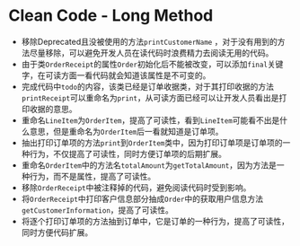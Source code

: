 # Clean Code - Long Method

* 移除Deprecated且没被使用的方法`printCustomerName` ，对于没有用到的方法尽量移除，可以避免开发人员在读代码时浪费精力去阅读无用的代码。
* 由于类`OrderReceipt`的属性`Order`初始化后不能被改变，可以添加`final`关键字，在可读方面一看代码就会知道该属性是不可变的。
* 完成代码中`todo`的内容，该类已经是订单收据类，对于其打印收据的方法`printReceipt`可以重命名为`print`，从可读方面已经可以让开发人员看出是打印收据的意思。
* 重命名`LineItem`为`OrderItem`，提高了可读性，看到`LineItem`可能看不出是什么意思，但是重命名为`OrderItem`后一看就知道是订单项。
* 抽出打印订单项的方法`print`到`OrderItem`类中，因为打印订单项是订单项的一种行为，不仅提高了可读性，同时方便订单项的后期扩展。
* 重命名`OrderItem`中的方法名`totalAmount`为`getTotalAmount`，因为方法是一种行为，而不是属性，提高了可读性。
* 移除`OrderReceipt`中被注释掉的代码，避免阅读代码时受到影响。
* 将`OrderReceipt`中打印客户信息部分抽成`Order`中的获取用户信息方法`getCustomerInformation`，提高了可读性。
* 将逐个打印订单项的方法抽到订单中，它是订单的一种行为，提高了可读性，同时方便代码扩展。

